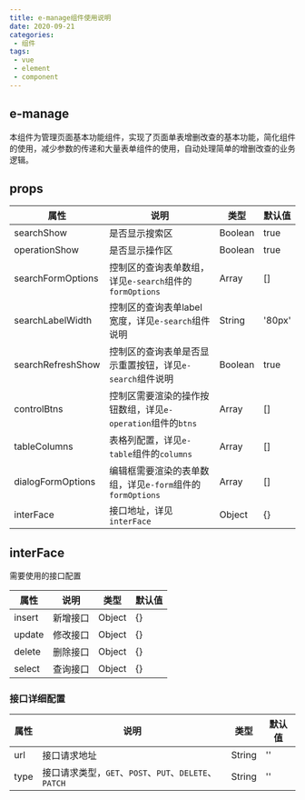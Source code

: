 ```yaml
---
title: e-manage组件使用说明
date: 2020-09-21
categories:
 - 组件
tags:
 - vue
 - element
 - component
---
```


## e-manage
本组件为管理页面基本功能组件，实现了页面单表增删改查的基本功能，简化组件的使用，减少参数的传递和大量表单组件的使用，自动处理简单的增删改查的业务逻辑。

## props

属性|说明|类型|默认值
-|-|-|-
searchShow|是否显示搜索区|Boolean|true
operationShow|是否显示操作区|Boolean|true
searchFormOptions|控制区的查询表单数组，详见`e-search`组件的`formOptions`|Array|[]
searchLabelWidth|控制区的查询表单label宽度，详见`e-search`组件说明|String|'80px'
searchRefreshShow|控制区的查询表单是否显示重置按钮，详见`e-search`组件说明|Boolean|true
controlBtns|控制区需要渲染的操作按钮数组，详见`e-operation`组件的`btns`|Array|[]
tableColumns|表格列配置，详见`e-table`组件的`columns`|Array|[]
dialogFormOptions|编辑框需要渲染的表单数组，详见`e-form`组件的`formOptions`|Array|[]
interFace|接口地址，详见`interFace`|Object|{}

## interFace
需要使用的接口配置

属性|说明|类型|默认值
-|-|-|-
insert|新增接口|Object|{}
update|修改接口|Object|{}
delete|删除接口|Object|{}
select|查询接口|Object|{}

### 接口详细配置

属性|说明|类型|默认值
-|-|-|-
url|接口请求地址|String|''
type|接口请求类型，`GET`、`POST`、`PUT`、`DELETE`、`PATCH`|String|''